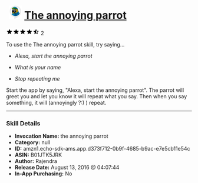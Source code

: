 # &nbsp;<img src="skill_icon" alt="The annoying parrot icon" width="36"> [The annoying parrot](http://alexa.amazon.com/#skills/amzn1.echo-sdk-ams.app.d373f712-0b9f-4685-b9ac-e7e5cb11e54c)
![4.5 stars](../../images/ic_star_black_18dp_1x.png)![4.5 stars](../../images/ic_star_black_18dp_1x.png)![4.5 stars](../../images/ic_star_black_18dp_1x.png)![4.5 stars](../../images/ic_star_black_18dp_1x.png)![4.5 stars](../../images/ic_star_half_black_18dp_1x.png) 2

To use the The annoying parrot skill, try saying...

* *Alexa, start the annoying parrot*

* *What is your name*

* *Stop repeating me*

Start the app by saying, "Alexa, start the annoying parrot".
The parrot will greet you and let you know it will repeat what you say.
Then when you say something, it will (annoyingly ?:) ) repeat.

***

### Skill Details

* **Invocation Name:** the annoying parrot
* **Category:** null
* **ID:** amzn1.echo-sdk-ams.app.d373f712-0b9f-4685-b9ac-e7e5cb11e54c
* **ASIN:** B01JTK5JRK
* **Author:** Rajendra
* **Release Date:** August 13, 2016 @ 04:07:44
* **In-App Purchasing:** No
